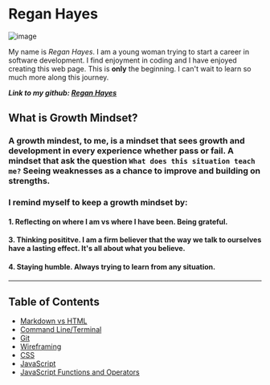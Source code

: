 # Regan Hayes

![image](https://user-images.githubusercontent.com/94281145/141847229-f68823b5-65f3-4fc3-bef1-9eb601ca9279.png)

My name is *Regan Hayes*. I am a young woman trying to start a career in software development. I find enjoyment in coding and I have enjoyed creating this web page. This is **only** the beginning. I can't wait to learn so much more along this journey.

***Link to my github: [Regan Hayes](https://github.com/raechanel)***

## What is Growth Mindset?

### A growth mindest, to me, is a mindset that sees growth and development in every experience whether pass or fail. A mindset that ask the question `What does this situation teach me?` Seeing weaknesses as a chance to improve and building on strengths.


### I remind myself to keep a growth mindset by:

#### 1. Reflecting on where I am vs where I have been. Being grateful.

#### 3. Thinking posititve. I am a firm believer that the way we talk to ourselves have a lasting effect. It's all about what you believe.

#### 4. Staying humble. Always trying to learn from any situation.

***

## Table of Contents

- [Markdown vs HTML](class102reading.md)
- [Command Line/Terminal](class102reading2.md)
- [Git](class102reading3.md)
- [Wireframing](class102reading4.md)
- [CSS](class102reading5.md)
- [JavaScript](class102reading6.md)
- [JavaScript Functions and Operators](class102reading7.md)